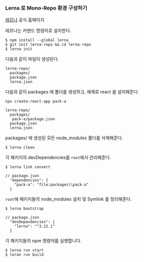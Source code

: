 ### Lerna 로 Mono-Repo 환경 구성하기

[레르나](https://lerna.js.org/) 공식 홈페이지

레르나는 커맨드 명령어로 설치한다.

```
$ npm install --global lerna
$ git init lerna-repo && cd lerna-repo
$ lerna init
```

다음과 같이 파일이 생성된다.

```
lerna-repo/
  packages/
  package.json
  lerna.json
```

다음과 같이 packages 에 폴더를 생성하고, 예제로 react 를 설치해준다.

```
npx create-react-app pack-a
```

```
lerna-repo/
  packages/
   pack-a/package.json
  package.json
  lerna.json
```

packages/ 에 생성된 모든 node_modules 폴더를 삭제해준다.

```
$ lerna clean
```

각 패키지의 devDependencies를 `root`에서 관리해준다.

```
$ lerna link convert
```

```
// package.json
  "dependencies": {
    "pack-a": "file:packages\\pack-a"
  }
```

`root`에 패키지들의 node_modules 설치 및 Symlink 를 정리해준다.

```
$ lerna bootstrap
```

```
// package.json
  "devDependencies": {
    "lerna": "^3.22.1"
  }
```

각 패키지들의 npm 명령어를 실행합니다.

```
$ lerna run start
$ leran run build
```
